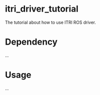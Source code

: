 # itri_driver_tutorial
The tutorial about how to use ITRI ROS driver.

# Dependency
...

# Usage
...
